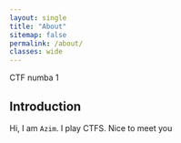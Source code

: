 ```yaml
---
layout: single
title: "About"
sitemap: false
permalink: /about/
classes: wide
---
```


CTF numba 1

## Introduction

Hi, I am `Azim`. I play CTFS. Nice to meet you


























